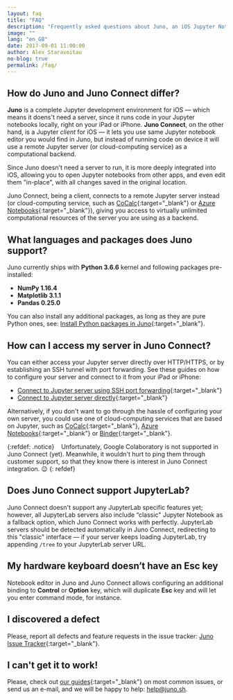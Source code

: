 ```yaml
---
layout: faq
title: "FAQ"
description: "Frequently asked questions about Juno, an iOS Jupyter Notebook client for iPad and iPhone."
image: ""
lang: "en_GB"
date: 2017-09-01 11:00:00
author: Alex Staravoitau
no-blog: true
permalink: /faq/
---
```

## How do Juno and Juno Connect differ?
**Juno** is a complete Jupyter development environment for iOS — which means it doens't need a server, since it runs code in your Jupyter notebooks locally, right on your iPad or iPhone. **Juno Connect**, on the other hand, is a Jupyter _client_ for iOS — it lets you use same Jupyter notebook editor you would find in Juno, but instead of running code on device it will use a remote Jupyter server (or cloud-computing service) as a computational backend.

Since Juno doesn't need a server to run, it is more deeply integrated into iOS, allowing you to open Jupyter notebooks from other apps, and even edit them "in-place", with all changes saved in the original location.

Juno Connect, being a client, connects to a remote Jupyter server instead (or cloud-computing service, such as [CoCalc](http://cocalc.com){:target="_blank"} or [Azure Notebooks](https://notebooks.azure.com){:target="_blank"}), giving you access to virtually unlimited computational resources of the server you are using as a backend.

## What languages and packages does Juno support?
Juno currently ships with **Python 3.6.6** kernel and following packages pre-installed:

* **NumPy 1.16.4**
* **Matplotlib 3.1.1**
* **Pandas 0.25.0**

You can also install any additional packages, as long as they are pure Python ones, see: [Install Python packages in Juno](/juno-pypi-package-installer/){:target="_blank"}.

## How can I access my server in Juno Connect?
You can either access your Jupyter server directly over HTTP/HTTPS, or by establishing an SSH tunnel with port forwarding. See these guides on how to configure your server and connect to it from your iPad or iPhone: 

* [Connect to Jupyter server using SSH port forwarding](/ssh-tunnel-to-jupyter-server/){:target="_blank"}
* [Connect to Jupyter server directly](/direct-connection-to-jupyter-server/){:target="_blank"}

Alternatively, if you don't want to go through the hassle of configuring your own server, you could use one of cloud-computing services that are based on Jupyter, such as [CoCalc](http://cocalc.com){:target="_blank"}, [Azure Notebooks](https://notebooks.azure.com){:target="_blank"} or [Binder](https://mybinder.org){:target="_blank"}.

{:refdef: .notice}
<i class="fa fa-info-circle fa-2x" aria-hidden="true" style="color: #CCCCCC; vertical-align: middle;"></i><span style="display:inline-block; width: 8px;"></span> <span>Unfortunately, Google Colaboratory is not supported in Juno Connect (yet). Meanwhile, it wouldn't hurt to ping them through customer support, so that they know there is interest in Juno Connect integration. 😉</span>
{: refdef}

## Does Juno Connect support JupyterLab?
Juno Connect doesn't support any JupyterLab specific features yet; however, all JupyterLab servers also include “classic" Jupyter Notebook as a fallback option, which Juno Connect works with perfectly. JupyterLab servers should be detected automatically in Juno Connect, redirecting to this "classic" interface — if your server keeps loading JupyterLab, try appending `/tree` to your JupyterLab server URL. 

## My hardware keyboard doesn’t have an Esc key
Notebook editor in Juno and Juno Connect allows configuring an additional binding to **Control** or **Option** key, which will duplicate **Esc** key and will let you enter command mode, for instance.

## I discovered a defect
Please, report all defects and feature requests in the issue tracker: [Juno Issue Tracker](https://github.com/rationalmatter/Juno-Issue-Tracker){:target="_blank"}.

## I can't get it to work!
Please, check out [our guides](/docs/){:target="_blank"} on most common issues, or send us an e-mail, and we will be happy to help: [help@juno.sh](mailto:help@juno.sh).

